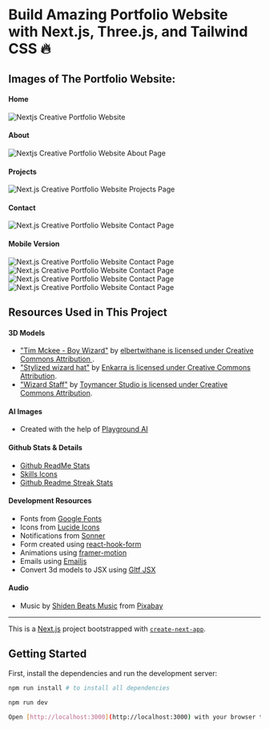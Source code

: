# Build Amazing Portfolio Website with Next.js, Three.js, and Tailwind CSS 🔥


## Images of The Portfolio Website:

#### Home
![Nextjs Creative Portfolio Website](https://github.com/Abhishek99M/My-Portfolio/blob/main/website%20images/Home-desktop.png)

#### About
![Nextjs Creative Portfolio Website About Page](https://github.com/Abhishek99M/My-Portfolio/blob/main/website%20images/About-desktop.png)

#### Projects
![Next.js Creative Portfolio Website Projects Page](https://github.com/Abhishek99M/My-Portfolio/blob/main/website%20images/Projects-desktop.png)

#### Contact
![Next.js Creative Portfolio Website Contact Page](https://github.com/Abhishek99M/My-Portfolio/blob/main/website%20images/Contact-desktop.png)

#### Mobile Version
![Next.js Creative Portfolio Website Contact Page](https://github.com/Abhishek99M/My-Portfolio/blob/main/website%20images/Home-mobile.png)
![Next.js Creative Portfolio Website Contact Page](https://github.com/Abhishek99M/My-Portfolio/blob/main/website%20images/About-mobile.png)
![Next.js Creative Portfolio Website Contact Page](https://github.com/Abhishek99M/My-Portfolio/blob/main/website%20images/Projects-mobile.png)
![Next.js Creative Portfolio Website Contact Page](https://github.com/Abhishek99M/My-Portfolio/blob/main/website%20images/Contact-mobile.png)

## Resources Used in This Project

#### 3D Models

- ["Tim Mckee - Boy Wizard"](https://skfb.ly/6YATu) by [elbertwithane is licensed under Creative Commons Attribution ](http://creativecommons.org/licenses/by/4.0/).
- ["Stylized wizard hat"](https://skfb.ly/ozxOQ) by [Enkarra is licensed under Creative Commons Attribution](http://creativecommons.org/licenses/by/4.0/).
- ["Wizard Staff"](https://skfb.ly/6QYZw) by [Toymancer Studio is licensed under Creative Commons Attribution](http://creativecommons.org/licenses/by/4.0/).

#### AI Images

- Created with the help of [Playground AI](https://playgroundai.com/)

#### Github Stats & Details

- [Github ReadMe Stats](https://github.com/anuraghazra/github-readme-stats)
- [Skills Icons](https://github.com/tandpfun/skill-icons)
- [Github Readme Streak Stats](https://github.com/denvercoder1/github-readme-streak-stats)

#### Development Resources

- Fonts from [Google Fonts](https://fonts.google.com/) <br />
- Icons from [Lucide Icons](https://lucide.dev/) <br />
- Notifications from [Sonner](https://sonner.emilkowal.ski/) <br />
- Form created using [react-hook-form](https://react-hook-form.com/) <br />
- Animations using [framer-motion](https://www.framer.com/motion/) <br />
- Emails using [Emailjs](https://www.emailjs.com/) <br />
- Convert 3d models to JSX using [Gltf JSX](https://github.com/pmndrs/gltfjsx)

#### Audio 

- Music by <a href="https://pixabay.com/users/shidenbeatsmusic-25676252/?utm_source=link-attribution&utm_medium=referral&utm_campaign=music&utm_content=20772">Shiden Beats Music</a> from <a href="https://pixabay.com/music//?utm_source=link-attribution&utm_medium=referral&utm_campaign=music&utm_content=20772">Pixabay</a>

---

This is a [Next.js](https://nextjs.org/) project bootstrapped with [`create-next-app`](https://github.com/vercel/next.js/tree/canary/packages/create-next-app).

## Getting Started

First, install the dependencies and run the development server:

```bash
npm run install # to install all dependencies

npm run dev

Open [http://localhost:3000](http://localhost:3000) with your browser to see the result.
